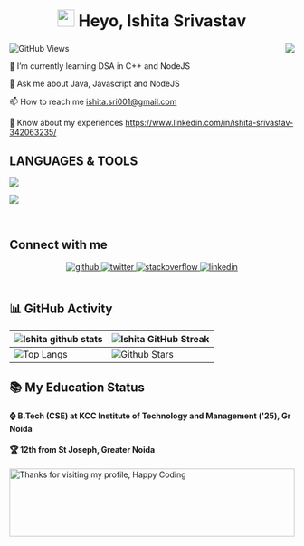 <h1 align="center"><img src="https://emojis.slackmojis.com/emojis/images/1531849430/4246/blob-sunglasses.gif?1531849430" width="30"/> Heyo, Ishita Srivastav</h1>
<h3 align="center"></h3>

![GitHub Views](https://komarev.com/ghpvc/?username=Ishu-sri-001&color=0e75b6)
<img align="right" src="https://c.tenor.com/C13jJDKZYcIAAAAC/tenor.gif">

🌱 I’m currently learning DSA in C++ and NodeJS

💬 Ask me about Java, Javascript and NodeJS

📫 How to reach me ishita.sri001@gmail.com

📄 Know about my experiences https://www.linkedin.com/in/ishita-srivastav-342063235/
<br>


## LANGUAGES & TOOLS
<p align="left">
  <a href="https://skillicons.dev">
    <img src="https://skillicons.dev/icons?i=git,github,c,cpp,java" />
  </a>
</p>

<p align="left">
  <a href="https://skillicons.dev">
    <img src="https://skillicons.dev/icons?i=html,css,js,py,bootstrap" />
  </a>
</p>

<br>




## Connect with me  
<div align="center">
<a href="https://github.com/https://github.com/Ishu-sri-001" target="_blank">
<img src=https://img.shields.io/badge/github-%2324292e.svg?&style=for-the-badge&logo=github&logoColor=white alt=github style="margin-bottom: 5px;" />
</a>
<a href="https://twitter.com/https://twitter.com/its_aman_yadav" target="_blank">
<img src=https://img.shields.io/badge/twitter-%2300acee.svg?&style=for-the-badge&logo=twitter&logoColor=white alt=twitter style="margin-bottom: 5px;" />
</a>
<a href="https://stackoverflow.com/users/https://stackoverflow.com/users/17930806/mr-aman-yadav" target="_blank">
<img src=https://img.shields.io/badge/stackoverflow-%23F28032.svg?&style=for-the-badge&logo=stackoverflow&logoColor=white alt=stackoverflow style="margin-bottom: 5px;" />
</a>
<a href="https://linkedin.com/in/ https://www.linkedin.com/in/ishita-srivastav-342063235/" target="_blank">
<img src=https://img.shields.io/badge/linkedin-%231E77B5.svg?&style=for-the-badge&logo=linkedin&logoColor=white alt=linkedin style="margin-bottom: 5px;" />
</a>
</div>  

<br>
     

## 📊 GitHub Activity
| ![Ishita github stats](https://github-readme-stats.vercel.app/api?username=Ishu-sri-001&show_icons=true&theme=highcontrast) | ![Ishita GitHub Streak](https://github-readme-streak-stats.herokuapp.com/?user=Ishu-sri-001&theme=highcontrast)                                                                                                           |
| --------------------------------------------------------------------------------------------------------------------------------- | ----------------------------------------------------------------------------------------------------------------------------------------------------------------------------------------------------------------- |
| ![Top Langs](https://github-readme-stats.vercel.app/api/top-langs/?username=Ishu-sri-001&langs_count=8&theme=highcontrast&layout=compact) | ![Github Stars](https://github-readme-stats.vercel.app/api?username=Ishu-sri-001&show_icons=true&locale=en&count_private=true&hide_rank=true&custom_title=My%20GitHub%20Stats&disable_animations=true&theme=highcontrast) |


## 📚 My Education Status


<h4>⌚ B.Tech (CSE) at KCC Institute of Technology and Management ('25), Gr Noida </h4>
<h4>🏆 12th from St Joseph, Greater Noida </h4>


<img height="120" alt="Thanks for visiting my profile, Happy Coding" width="100%" src="https://github.com/dibyendu415/dibyendu415/blob/master/marquee.svg" />


